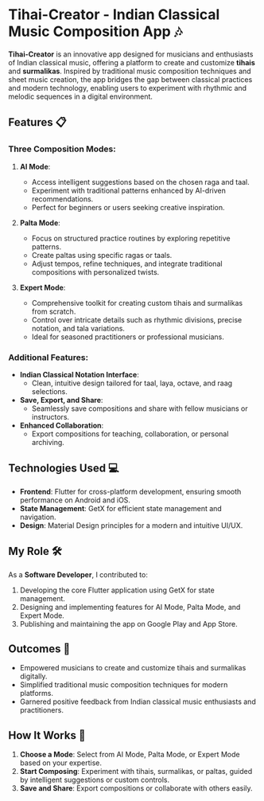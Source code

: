 # Tihai-Creator - Indian Classical Music Composition App 🎶

**Tihai-Creator** is an innovative app designed for musicians and enthusiasts of Indian classical music, offering a platform to create and customize **tihais** and **surmalikas**. Inspired by traditional music composition techniques and sheet music creation, the app bridges the gap between classical practices and modern technology, enabling users to experiment with rhythmic and melodic sequences in a digital environment.

## Features 📋

### Three Composition Modes:
1. **AI Mode**:
   - Access intelligent suggestions based on the chosen raga and taal.
   - Experiment with traditional patterns enhanced by AI-driven recommendations.
   - Perfect for beginners or users seeking creative inspiration.

2. **Palta Mode**:
   - Focus on structured practice routines by exploring repetitive patterns.
   - Create paltas using specific ragas or taals.
   - Adjust tempos, refine techniques, and integrate traditional compositions with personalized twists.

3. **Expert Mode**:
   - Comprehensive toolkit for creating custom tihais and surmalikas from scratch.
   - Control over intricate details such as rhythmic divisions, precise notation, and tala variations.
   - Ideal for seasoned practitioners or professional musicians.

### Additional Features:
- **Indian Classical Notation Interface**: 
  - Clean, intuitive design tailored for taal, laya, octave, and raag selections.
- **Save, Export, and Share**:
  - Seamlessly save compositions and share with fellow musicians or instructors.
- **Enhanced Collaboration**:
  - Export compositions for teaching, collaboration, or personal archiving.

## Technologies Used 💻

- **Frontend**: Flutter for cross-platform development, ensuring smooth performance on Android and iOS.
- **State Management**: GetX for efficient state management and navigation.
- **Design**: Material Design principles for a modern and intuitive UI/UX.

## My Role 🛠️

As a **Software Developer**, I contributed to:

1. Developing the core Flutter application using GetX for state management.
2. Designing and implementing features for AI Mode, Palta Mode, and Expert Mode.
3. Publishing and maintaining the app on Google Play and App Store.

## Outcomes 🎯

- Empowered musicians to create and customize tihais and surmalikas digitally.
- Simplified traditional music composition techniques for modern platforms.
- Garnered positive feedback from Indian classical music enthusiasts and practitioners.

## How It Works 🚀

1. **Choose a Mode**: Select from AI Mode, Palta Mode, or Expert Mode based on your expertise.
2. **Start Composing**: Experiment with tihais, surmalikas, or paltas, guided by intelligent suggestions or custom controls.
3. **Save and Share**: Export compositions or collaborate with others easily.

